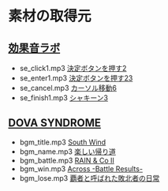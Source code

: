# 素材の取得元

## [効果音ラボ](https://soundeffect-lab.info/)

* se_click1.mp3 [決定ボタンを押す2](https://soundeffect-lab.info/sound/button/)
* se_enter1.mp3 [決定ボタンを押す23](https://soundeffect-lab.info/sound/button/)
* se_cancel.mp3 [カーソル移動6](https://soundeffect-lab.info/sound/button/)
* se_finish1.mp3 [シャキーン3](https://soundeffect-lab.info/sound/anime/)

## [DOVA SYNDROME](https://dova-s.jp/)

* bgm_title.mp3 [South Wind](https://dova-s.jp/bgm/play9315.html)
* bgm_name.mp3 [楽しい帰り道](https://dova-s.jp/bgm/play3455.html)
* bgm_battle.mp3 [RAIN & Co II](https://dova-s.jp/bgm/play9863.html)
* bgm_win.mp3 [Across -Battle Results-](https://dova-s.jp/bgm/play10046.html)
* bgm_lose.mp3 [覇者と呼ばれた敗北者の日常](https://dova-s.jp/bgm/play11582.html)
